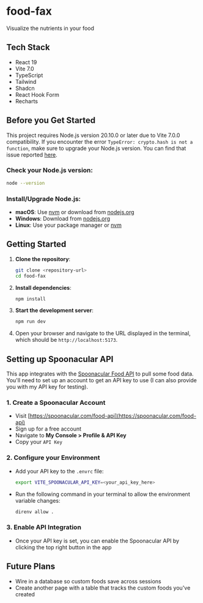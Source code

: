 # food-fax

Visualize the nutrients in your food

## Tech Stack

- React 19
- Vite 7.0
- TypeScript
- Tailwind
- Shadcn
- React Hook Form
- Recharts

## Before you Get Started

This project requires Node.js version 20.10.0 or later due to Vite 7.0.0 compatibility. If you encounter the error `TypeError: crypto.hash is not a function`, make sure to upgrade your Node.js version. You can find that issue reported [here](https://github.com/vitejs/vite/issues/20287).

### Check your Node.js version:

```bash
node --version
```

### Install/Upgrade Node.js:

- **macOS**: Use [nvm](https://github.com/nvm-sh/nvm) or download from [nodejs.org](https://nodejs.org/)
- **Windows**: Download from [nodejs.org](https://nodejs.org/)
- **Linux**: Use your package manager or [nvm](https://github.com/nvm-sh/nvm)

## Getting Started

1. **Clone the repository**:

   ```bash
   git clone <repository-url>
   cd food-fax
   ```

2. **Install dependencies**:

   ```bash
   npm install
   ```

3. **Start the development server**:

   ```bash
   npm run dev
   ```

4. Open your browser and navigate to the URL displayed in the terminal, which should be `http://localhost:5173`.

## Setting up Spoonacular API

This app integrates with the [Spoonacular Food API](https://spoonacular.com/food-api) to pull some food data. You'll need to set up an account to get an API key to use (I can also provide you with my API key for testing).

### 1. Create a Spoonacular Account

- Visit [https://spoonacular.com/food-api](https://spoonacular.com/food-api)
- Sign up for a free account
- Navigate to **My Console > Profile & API Key**
- Copy your `API Key`

### 2. Configure your Environment

- Add your API key to the `.envrc` file:
  ```bash
  export VITE_SPOONACULAR_API_KEY=<your_api_key_here>
  ```
- Run the following command in your terminal to allow the environment variable changes:
  ```bash
  direnv allow .
  ```

### 3. Enable API Integration

- Once your API key is set, you can enable the Spoonacular API by clicking the top right button in the app

## Future Plans

- Wire in a database so custom foods save across sessions
- Create another page with a table that tracks the custom foods you've created
